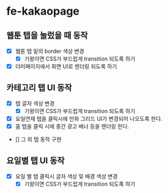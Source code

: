 # fe-kakaopage

## 웹툰 탭을 눌렀을 때 동작
- [x] 웹툰 탭 밑의 border 색상 변경
  - [x] 기왕이면 CSS가 부드럽게 transition 되도록 하기
- [x] 더미페이지에서 화면 UI로 렌더링 되도록 하기

## 카테고리 탭 UI 동작
- [X] 탭 글자 색상 변경
  - [X] 기왕이면 CSS가 부드럽게 transition 되도록 하기
- [X] 요일연재 탭을 클릭시에 만화 그리드 UI가 변경되어 나오도록 한다.
- [X] 홈 탭을 클릭 시에 중간 광고 배너 등을 렌더링 한다.
- [] 그 외 탭 동작 구현

## 요일별 탭 UI 동작
- [X] 요일 별 탭 클릭시 글자 색상 및 배경 색상 변경
  - [X] 기왕이면 CSS가 부드럽게 transition 되도록 하기